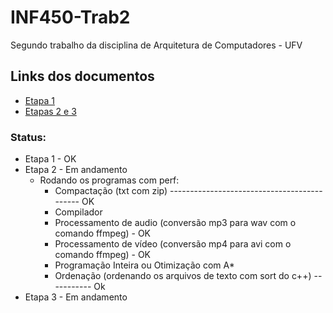 # INF450-Trab2
Segundo trabalho da disciplina de Arquitetura de Computadores - UFV

## Links dos documentos
* [Etapa 1](https://docs.google.com/presentation/d/1Vz73E6QZo4eGZLj0EVr541p2Wpae-xaPze_8G9zObj4/edit?usp=sharing)
* [Etapas 2 e 3](https://docs.google.com/presentation/d/1XiOAlGAGoxIcIHvf2pjxBPluhNrGuSGFHvhqSF01c7w/edit?usp=sharing)

### Status:
* Etapa 1 - OK
* Etapa 2 - Em andamento
  * Rodando os programas com perf:
    * Compactação (txt com zip) -------------------------------------------- OK
    * Compilador
    * Processamento de audio (conversão mp3 para wav com o comando ffmpeg) - OK
    * Processamento de vídeo (conversão mp4 para avi com o comando ffmpeg) - OK
    * Programação Inteira ou Otimização com A*
    * Ordenação (ordenando os arquivos de texto com sort do c++) ----------- Ok
* Etapa 3 - Em andamento
